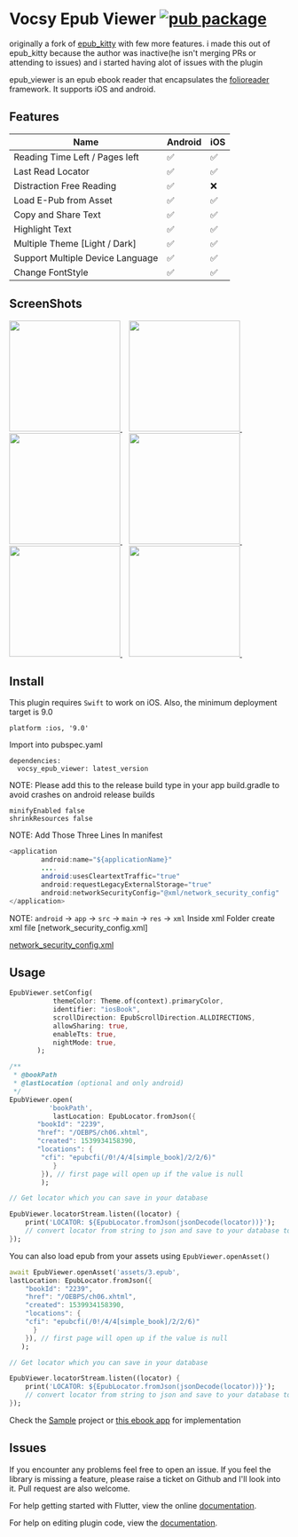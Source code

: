 # Vocsy Epub Viewer [![pub package](https://img.shields.io/pub/v/vocsy_epub_viewer.svg)](https://pub.dartlang.org/packages/vocsy_epub_viewer)

originally a fork of [epub_kitty](https://github.com/451518849/epub_kitty) with few more features. i
made this out of epub_kitty because the author was inactive(he isn't merging PRs or attending to
issues) and i started having alot of issues with the plugin

epub_viewer is an epub ebook reader that encapsulates
the [folioreader](https://folioreader.github.io/FolioReaderKit/) framework. It supports iOS and
android.

## Features

| Name | Android | iOS |
|------|-------|------|
| Reading Time Left / Pages left | ✅ | ✅ |
| Last Read Locator | ✅ | ✅ |
| Distraction Free Reading | ✅ | ❌ |
| Load E-Pub from Asset | ✅ | ✅ |
| Copy and Share Text  | ✅ | ✅ |
| Highlight Text  | ✅ | ✅ |
| Multiple Theme [Light / Dark] | ✅ | ✅ |
| Support Multiple Device Language | ✅ | ✅ |
| Change FontStyle | ✅ | ✅ |

## ScreenShots

<a href="#screenshots">
  <img src="https://raw.githubusercontent.com/JideGuru/epub_viewer/master/screenshots/1.png" width="200px">
</a>&nbsp;&nbsp;
<a href="#screenshots">
  <img src="https://raw.githubusercontent.com/JideGuru/epub_viewer/master/screenshots/2.png" width="200px">
</a>&nbsp;&nbsp;
<a href="#screenshots">
  <img src="https://raw.githubusercontent.com/JideGuru/epub_viewer/master/screenshots/3.png" width="200px">
</a>&nbsp;&nbsp;
<a href="#screenshots">
  <img src="https://raw.githubusercontent.com/JideGuru/epub_viewer/master/screenshots/4.png" width="200px">
</a>&nbsp;&nbsp;
<a href="#screenshots">
  <img src="https://raw.githubusercontent.com/JideGuru/epub_viewer/master/screenshots/5.png" width="200px">
</a>&nbsp;&nbsp;
<a href="#screenshots">
  <img src="https://raw.githubusercontent.com/JideGuru/epub_viewer/master/screenshots/6.png" width="200px">
</a>&nbsp;&nbsp;

## Install

This plugin requires `Swift` to work on iOS. Also, the minimum deployment target is 9.0

```
platform :ios, '9.0'
```

Import into pubspec.yaml

```
dependencies:
  vocsy_epub_viewer: latest_version
```

NOTE: Please add this to the release build type in your app build.gradle to avoid crashes on android
release builds

```
minifyEnabled false
shrinkResources false
```

NOTE: Add Those Three Lines In manifest

```java
<application
        android:name="${applicationName}"
        ....
        android:usesCleartextTraffic="true"
        android:requestLegacyExternalStorage="true"
        android:networkSecurityConfig="@xml/network_security_config"
</application>
```

NOTE: `android` -> `app` -> `src` -> `main` -> `res` -> `xml` Inside xml Folder create xml file [network_security_config.xml]

[network_security_config.xml](https://github.com/kaushikgodhani/vocsy_epub_viewer/tree/main/example/android/app/src/main/res/xml)
## Usage

```dart
EpubViewer.setConfig(
           themeColor: Theme.of(context).primaryColor,
           identifier: "iosBook",
           scrollDirection: EpubScrollDirection.ALLDIRECTIONS,
           allowSharing: true,
           enableTts: true,
           nightMode: true,
       );

/**
 * @bookPath
 * @lastLocation (optional and only android)
 */
EpubViewer.open(
          'bookPath',
           lastLocation: EpubLocator.fromJson({
	   "bookId": "2239",
	   "href": "/OEBPS/ch06.xhtml",
	   "created": 1539934158390,
	   "locations": {
		"cfi": "epubcfi(/0!/4/4[simple_book]/2/2/6)"
	       }
	    }), // first page will open up if the value is null
        );

// Get locator which you can save in your database

EpubViewer.locatorStream.listen((locator) {
	print('LOCATOR: ${EpubLocator.fromJson(jsonDecode(locator))}');
	// convert locator from string to json and save to your database to be retrieved later
});

```
You can also load epub from your assets using `EpubViewer.openAsset()`

```dart
await EpubViewer.openAsset('assets/3.epub',
lastLocation: EpubLocator.fromJson({
	"bookId": "2239",
	"href": "/OEBPS/ch06.xhtml",
	"created": 1539934158390,
	"locations": {
	"cfi": "epubcfi(/0!/4/4[simple_book]/2/2/6)"
	  }
	}), // first page will open up if the value is null
   );

// Get locator which you can save in your database

EpubViewer.locatorStream.listen((locator) {
	print('LOCATOR: ${EpubLocator.fromJson(jsonDecode(locator))}');
	// convert locator from string to json and save to your database to be retrieved later
});

 ```
Check the [Sample](https://github.com/vocsy/epub_viewer/tree/master/example) project
or [this ebook app](https://github.com/vocsy/FlutterEbookApp) for implementation

## Issues

If you encounter any problems feel free to open an issue. If you feel the library is missing a
feature, please raise a ticket on Github and I'll look into it. Pull request are also welcome.

For help getting started with Flutter, view the online
[documentation](https://flutter.io/).

For help on editing plugin code, view
the [documentation](https://flutter.io/platform-plugins/#edit-code).
	
